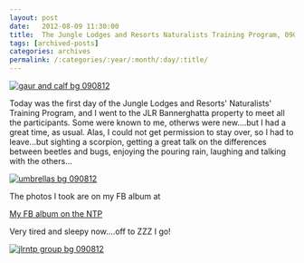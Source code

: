 ```yaml
---
layout: post
date:	2012-08-09 11:30:00
title:  The Jungle Lodges and Resorts Naturalists Training Program, 090812
tags: [archived-posts]
categories: archives
permalink: /:categories/:year/:month/:day/:title/
---
```

<a href="http://s1264.photobucket.com/albums/jj483/mnypx/?action=view&amp;current=IMG_3506.jpg" target="_blank"><img src="http://i1264.photobucket.com/albums/jj483/mnypx/IMG_3506.jpg" border="0" alt="gaur and calf bg 090812"></a>

Today was the first day of the Jungle Lodges and Resorts' Naturalists' Training Program, and I went to the JLR Bannerghatta property to meet all the participants. Some were known to me, otherws were new....but I had a great time, as usual. Alas, I could not get permission to stay over, so I had to leave...but sighting a scorpion, getting a great talk on the differences between beetles and bugs, enjoying the pouring rain, laughing and talking with the others...


<a href="http://s1264.photobucket.com/albums/jj483/mnypx/?action=view&amp;current=IMG_3493.jpg" target="_blank"><img src="http://i1264.photobucket.com/albums/jj483/mnypx/IMG_3493.jpg" border="0" alt="umbrellas bg 090812"></a>



The photos I took are on my FB album at


<a href="https://www.facebook.com/media/set/?set=a.10151017203448878.439674.587058877&amp;type=3"> My FB album on the NTP </a>

Very tired and sleepy now....off to ZZZ I go!


<a href="http://s1264.photobucket.com/albums/jj483/mnypx/?action=view&amp;current=IMG_3512.jpg" target="_blank"><img src="http://i1264.photobucket.com/albums/jj483/mnypx/IMG_3512.jpg" border="0" alt="jlrntp group bg 090812"></a>
